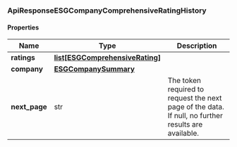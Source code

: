 

[//]: # (CLASS:ApiResponseESGCompanyComprehensiveRatingHistory)

[//]: # (KIND:object)

### ApiResponseESGCompanyComprehensiveRatingHistory

#### Properties

[//]: # (START_DEFINITION)

Name | Type | Description
------------ | ------------- | -------------
**ratings** | [**list[ESGComprehensiveRating]**](ESGComprehensiveRating.md) |  &nbsp;
**company** | [**ESGCompanySummary**](ESGCompanySummary.md) |  &nbsp;
**next_page** | str | The token required to request the next page of the data. If null, no further results are available. &nbsp;

[//]: # (END_DEFINITION)


[//]: # (CONTAINED_CLASS:ESGComprehensiveRating)


[//]: # (CONTAINED_CLASS:ESGCompanySummary)



